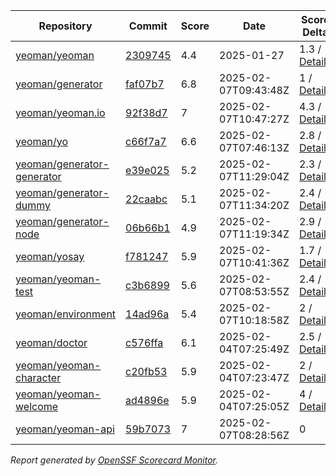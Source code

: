 <!-- OPENSSF-SCORECARD-MONITOR:START -->

| Repository | Commit | Score | Date | Score Delta | Report | StepSecurity |
| -- | -- | -- | -- | -- | -- | -- |
| [yeoman/yeoman](https://github.com/yeoman/yeoman) | [2309745](https://github.com/yeoman/yeoman/commit/230974531caf87ccfe518f2fe673600742f2f753) | 4.4 | 2025-01-27 | 1.3 / [Details](https://ossf.github.io/scorecard-visualizer/#/projects/github.com/yeoman/yeoman/compare/230974531caf87ccfe518f2fe673600742f2f753/230974531caf87ccfe518f2fe673600742f2f753) | [View](https://ossf.github.io/scorecard-visualizer/#/projects/github.com/yeoman/yeoman/commit/230974531caf87ccfe518f2fe673600742f2f753) | [Fix it](https://app.stepsecurity.io/securerepo?repo=yeoman/yeoman) |
| [yeoman/generator](https://github.com/yeoman/generator) | [faf07b7](https://github.com/yeoman/generator/commit/faf07b7715de1b4e90580c30a87ffe43d53f3fad) | 6.8 | 2025-02-07T09:43:48Z | 1 / [Details](https://ossf.github.io/scorecard-visualizer/#/projects/github.com/yeoman/generator/compare/5dd84df00dbf2a67fd068692808237372df56649/faf07b7715de1b4e90580c30a87ffe43d53f3fad) | [View](https://ossf.github.io/scorecard-visualizer/#/projects/github.com/yeoman/generator/commit/faf07b7715de1b4e90580c30a87ffe43d53f3fad) | [Fix it](https://app.stepsecurity.io/securerepo?repo=yeoman/generator) |
| [yeoman/yeoman.io](https://github.com/yeoman/yeoman.io) | [92f38d7](https://github.com/yeoman/yeoman.io/commit/92f38d7a4edd7f9f6efa48b21af6a426170836b6) | 7 | 2025-02-07T10:47:27Z | 4.3 / [Details](https://ossf.github.io/scorecard-visualizer/#/projects/github.com/yeoman/yeoman.io/compare/e8cec16903a9de7c372b7b372d5a7cbcb16d81be/92f38d7a4edd7f9f6efa48b21af6a426170836b6) | [View](https://ossf.github.io/scorecard-visualizer/#/projects/github.com/yeoman/yeoman.io/commit/92f38d7a4edd7f9f6efa48b21af6a426170836b6) | [Fix it](https://app.stepsecurity.io/securerepo?repo=yeoman/yeoman.io) |
| [yeoman/yo](https://github.com/yeoman/yo) | [c66f7a7](https://github.com/yeoman/yo/commit/c66f7a797b16df8dca259d8f6d5daa59d34f1ed5) | 6.6 | 2025-02-07T07:46:13Z | 2.8 / [Details](https://ossf.github.io/scorecard-visualizer/#/projects/github.com/yeoman/yo/compare/5930d37452cef7d9dc9a66296d7ca75f55a8cd07/c66f7a797b16df8dca259d8f6d5daa59d34f1ed5) | [View](https://ossf.github.io/scorecard-visualizer/#/projects/github.com/yeoman/yo/commit/c66f7a797b16df8dca259d8f6d5daa59d34f1ed5) | [Fix it](https://app.stepsecurity.io/securerepo?repo=yeoman/yo) |
| [yeoman/generator-generator](https://github.com/yeoman/generator-generator) | [e39e025](https://github.com/yeoman/generator-generator/commit/e39e025f31cbbdcac437e6692be2482cb11b072d) | 5.2 | 2025-02-07T11:29:04Z | 2.3 / [Details](https://ossf.github.io/scorecard-visualizer/#/projects/github.com/yeoman/generator-generator/compare/89b5511152fd4a6013facfd221d8b8ccdafa8ccf/e39e025f31cbbdcac437e6692be2482cb11b072d) | [View](https://ossf.github.io/scorecard-visualizer/#/projects/github.com/yeoman/generator-generator/commit/e39e025f31cbbdcac437e6692be2482cb11b072d) | [Fix it](https://app.stepsecurity.io/securerepo?repo=yeoman/generator-generator) |
| [yeoman/generator-dummy](https://github.com/yeoman/generator-dummy) | [22caabc](https://github.com/yeoman/generator-dummy/commit/22caabc61498eb0229d3b0d6e705d2f98cc73a59) | 5.1 | 2025-02-07T11:34:20Z | 2.4 / [Details](https://ossf.github.io/scorecard-visualizer/#/projects/github.com/yeoman/generator-dummy/compare/e5671f5104f86cb6d8abca448a1246340e81f7ae/22caabc61498eb0229d3b0d6e705d2f98cc73a59) | [View](https://ossf.github.io/scorecard-visualizer/#/projects/github.com/yeoman/generator-dummy/commit/22caabc61498eb0229d3b0d6e705d2f98cc73a59) | [Fix it](https://app.stepsecurity.io/securerepo?repo=yeoman/generator-dummy) |
| [yeoman/generator-node](https://github.com/yeoman/generator-node) | [06b66b1](https://github.com/yeoman/generator-node/commit/06b66b172bc5ba60957d140637947f77ff1eeb4b) | 4.9 | 2025-02-07T11:19:34Z | 2.9 / [Details](https://ossf.github.io/scorecard-visualizer/#/projects/github.com/yeoman/generator-node/compare/25d1ca4ea2122ce08b88398848e6df41f54cbe1a/06b66b172bc5ba60957d140637947f77ff1eeb4b) | [View](https://ossf.github.io/scorecard-visualizer/#/projects/github.com/yeoman/generator-node/commit/06b66b172bc5ba60957d140637947f77ff1eeb4b) | [Fix it](https://app.stepsecurity.io/securerepo?repo=yeoman/generator-node) |
| [yeoman/yosay](https://github.com/yeoman/yosay) | [f781247](https://github.com/yeoman/yosay/commit/f7812478ae5692d06c14ed930898b69252841f4c) | 5.9 | 2025-02-07T10:41:36Z | 1.7 / [Details](https://ossf.github.io/scorecard-visualizer/#/projects/github.com/yeoman/yosay/compare/5731dbef505820e1493a90ffd94b846bce0b6610/f7812478ae5692d06c14ed930898b69252841f4c) | [View](https://ossf.github.io/scorecard-visualizer/#/projects/github.com/yeoman/yosay/commit/f7812478ae5692d06c14ed930898b69252841f4c) | [Fix it](https://app.stepsecurity.io/securerepo?repo=yeoman/yosay) |
| [yeoman/yeoman-test](https://github.com/yeoman/yeoman-test) | [c3b6899](https://github.com/yeoman/yeoman-test/commit/c3b6899910301fff0927c993e27a44e7e3dc3bef) | 5.6 | 2025-02-07T08:53:55Z | 2.4 / [Details](https://ossf.github.io/scorecard-visualizer/#/projects/github.com/yeoman/yeoman-test/compare/1fc12ed3bd32a776e0d7b7ccb16e83cc2d152962/c3b6899910301fff0927c993e27a44e7e3dc3bef) | [View](https://ossf.github.io/scorecard-visualizer/#/projects/github.com/yeoman/yeoman-test/commit/c3b6899910301fff0927c993e27a44e7e3dc3bef) | [Fix it](https://app.stepsecurity.io/securerepo?repo=yeoman/yeoman-test) |
| [yeoman/environment](https://github.com/yeoman/environment) | [14ad96a](https://github.com/yeoman/environment/commit/14ad96a77e844d6773c5cb56f29a60138d8b319e) | 5.4 | 2025-02-07T10:18:58Z | 2 / [Details](https://ossf.github.io/scorecard-visualizer/#/projects/github.com/yeoman/environment/compare/659816e46a9699907d8a3cf2e0d1963abe3210b0/14ad96a77e844d6773c5cb56f29a60138d8b319e) | [View](https://ossf.github.io/scorecard-visualizer/#/projects/github.com/yeoman/environment/commit/14ad96a77e844d6773c5cb56f29a60138d8b319e) | [Fix it](https://app.stepsecurity.io/securerepo?repo=yeoman/environment) |
| [yeoman/doctor](https://github.com/yeoman/doctor) | [c576ffa](https://github.com/yeoman/doctor/commit/c576ffa6dae8216450f7e66127fdd7f904b00bd9) | 6.1 | 2025-02-04T07:25:49Z | 2.5 / [Details](https://ossf.github.io/scorecard-visualizer/#/projects/github.com/yeoman/doctor/compare/df65616a23f9c984f2cfbf44fc48800b85dc0fe2/c576ffa6dae8216450f7e66127fdd7f904b00bd9) | [View](https://ossf.github.io/scorecard-visualizer/#/projects/github.com/yeoman/doctor/commit/c576ffa6dae8216450f7e66127fdd7f904b00bd9) | [Fix it](https://app.stepsecurity.io/securerepo?repo=yeoman/doctor) |
| [yeoman/yeoman-character](https://github.com/yeoman/yeoman-character) | [c20fb53](https://github.com/yeoman/yeoman-character/commit/c20fb530824d20bc03a267f5a088b84d8b65d744) | 5.9 | 2025-02-04T07:23:47Z | 2 / [Details](https://ossf.github.io/scorecard-visualizer/#/projects/github.com/yeoman/yeoman-character/compare/ed63336bbd75007e02a45734ce6655722bdb116b/c20fb530824d20bc03a267f5a088b84d8b65d744) | [View](https://ossf.github.io/scorecard-visualizer/#/projects/github.com/yeoman/yeoman-character/commit/c20fb530824d20bc03a267f5a088b84d8b65d744) | [Fix it](https://app.stepsecurity.io/securerepo?repo=yeoman/yeoman-character) |
| [yeoman/yeoman-welcome](https://github.com/yeoman/yeoman-welcome) | [ad4896e](https://github.com/yeoman/yeoman-welcome/commit/ad4896e83c61ff0a2eb346de30ddb9c8053a9b29) | 5.9 | 2025-02-04T07:25:05Z | 4 / [Details](https://ossf.github.io/scorecard-visualizer/#/projects/github.com/yeoman/yeoman-welcome/compare/1046de8677536d5f6b2c2b186b6e3a788f59574d/ad4896e83c61ff0a2eb346de30ddb9c8053a9b29) | [View](https://ossf.github.io/scorecard-visualizer/#/projects/github.com/yeoman/yeoman-welcome/commit/ad4896e83c61ff0a2eb346de30ddb9c8053a9b29) | [Fix it](https://app.stepsecurity.io/securerepo?repo=yeoman/yeoman-welcome) |
| [yeoman/yeoman-api](https://github.com/yeoman/yeoman-api) | [59b7073](https://github.com/yeoman/yeoman-api/commit/59b7073685c4c649490f49b461cbbfc0a53aba07) | 7 | 2025-02-07T08:28:56Z | 0 | [View](https://ossf.github.io/scorecard-visualizer/#/projects/github.com/yeoman/yeoman-api/commit/59b7073685c4c649490f49b461cbbfc0a53aba07) | [Fix it](https://app.stepsecurity.io/securerepo?repo=yeoman/yeoman-api) |

_Report generated by [OpenSSF Scorecard Monitor](https://github.com/ossf/scorecard-monitor)._

<!-- OPENSSF-SCORECARD-MONITOR:END -->
